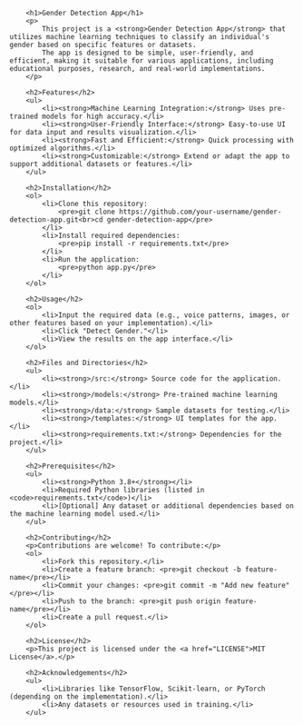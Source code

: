 
        <h1>Gender Detection App</h1>
        <p>
            This project is a <strong>Gender Detection App</strong> that utilizes machine learning techniques to classify an individual's gender based on specific features or datasets. 
            The app is designed to be simple, user-friendly, and efficient, making it suitable for various applications, including educational purposes, research, and real-world implementations.
        </p>

        <h2>Features</h2>
        <ul>
            <li><strong>Machine Learning Integration:</strong> Uses pre-trained models for high accuracy.</li>
            <li><strong>User-Friendly Interface:</strong> Easy-to-use UI for data input and results visualization.</li>
            <li><strong>Fast and Efficient:</strong> Quick processing with optimized algorithms.</li>
            <li><strong>Customizable:</strong> Extend or adapt the app to support additional datasets or features.</li>
        </ul>

        <h2>Installation</h2>
        <ol>
            <li>Clone this repository:
                <pre>git clone https://github.com/your-username/gender-detection-app.git<br>cd gender-detection-app</pre>
            </li>
            <li>Install required dependencies:
                <pre>pip install -r requirements.txt</pre>
            </li>
            <li>Run the application:
                <pre>python app.py</pre>
            </li>
        </ol>

        <h2>Usage</h2>
        <ol>
            <li>Input the required data (e.g., voice patterns, images, or other features based on your implementation).</li>
            <li>Click "Detect Gender."</li>
            <li>View the results on the app interface.</li>
        </ol>

        <h2>Files and Directories</h2>
        <ul>
            <li><strong>/src:</strong> Source code for the application.</li>
            <li><strong>/models:</strong> Pre-trained machine learning models.</li>
            <li><strong>/data:</strong> Sample datasets for testing.</li>
            <li><strong>/templates:</strong> UI templates for the app.</li>
            <li><strong>requirements.txt:</strong> Dependencies for the project.</li>
        </ul>

        <h2>Prerequisites</h2>
        <ul>
            <li><strong>Python 3.8+</strong></li>
            <li>Required Python libraries (listed in <code>requirements.txt</code>)</li>
            <li>[Optional] Any dataset or additional dependencies based on the machine learning model used.</li>
        </ul>

        <h2>Contributing</h2>
        <p>Contributions are welcome! To contribute:</p>
        <ol>
            <li>Fork this repository.</li>
            <li>Create a feature branch: <pre>git checkout -b feature-name</pre></li>
            <li>Commit your changes: <pre>git commit -m "Add new feature"</pre></li>
            <li>Push to the branch: <pre>git push origin feature-name</pre></li>
            <li>Create a pull request.</li>
        </ol>

        <h2>License</h2>
        <p>This project is licensed under the <a href="LICENSE">MIT License</a>.</p>

        <h2>Acknowledgements</h2>
        <ul>
            <li>Libraries like TensorFlow, Scikit-learn, or PyTorch (depending on the implementation).</li>
            <li>Any datasets or resources used in training.</li>
        </ul>

